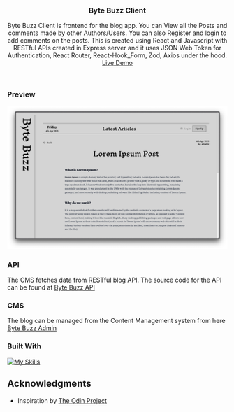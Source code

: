 <h3 align="center">Byte Buzz Client</h3>

  <p align="center">
    Byte Buzz Client is frontend for the blog app. You can View all the Posts and comments made by other Authors/Users. You can also Register and login to add comments on the posts. This is created using React and Javascript with RESTful APIs created in Express server and it uses JSON Web Token for Authentication, React Router, React-Hook_Form, Zod, Axios under the hood.
    <br />
    <a href="https://byte-buzz-client.vercel.app/" target="_blank">Live Demo</a>
  </p>
</div>
<br>

<!-- ABOUT THE PROJECT -->

### Preview

<div align="center">
 <img src="./public/preview.png">
</div>

### API

The CMS fetches data from RESTful blog API. The source code for the API can be found at <a href="https://github.com/notsanta20/byte_buzz_api" target="_blank">Byte Buzz API</a>

### CMS

The blog can be managed from the Content Management system from here <a href="https://github.com/notsanta20/byte_buzz_admin" target="_blank">Byte Buzz Admin</a>

### Built With

[![My Skills](https://skillicons.dev/icons?i=html,css,javascript,react,tailwindcss,vite)](https://skillicons.dev)

<!-- ACKNOWLEDGMENTS -->

## Acknowledgments

- Inspiration by <a href="https://www.theodinproject.com/lessons/node-path-nodejs-blog-api" target="_blank">The Odin Project</a>
